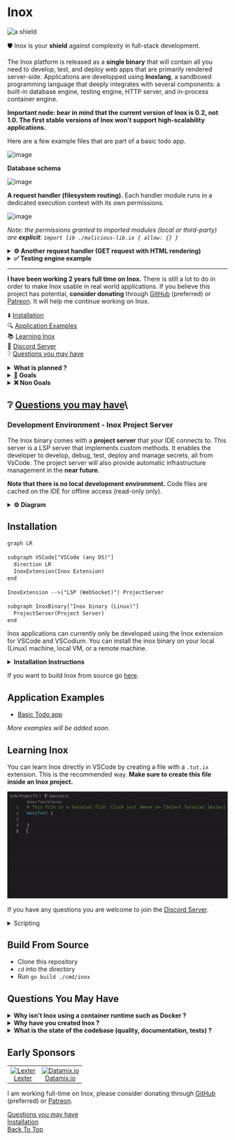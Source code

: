 # Inox

<img src="https://avatars.githubusercontent.com/u/122291844?s=200&v=4" alt="a shield"></img>

🛡️ Inox is your **shield** against complexity in full-stack development.

The Inox platform is released as a **single binary** that will contain all you need to develop, test, and deploy web apps that are primarily rendered server-side. Applications are developped using **Inoxlang**, a sandboxed programming language that 
deeply integrates with several components: a built-in database engine, testing engine, HTTP server, and in-process container engine.

**Important node: bear in mind that the current version of Inox is 0.2, not 1.0. The first stable versions of Inox won't support high-scalability applications.**

Here are a few example files that are part of a basic todo app.

![image](https://github.com/inoxlang/inox/assets/113632189/f6aed69d-ff30-428e-ba5b-042f72ac329e)

**Database schema**

![image](https://github.com/inoxlang/inox/assets/113632189/5f07deb5-56ec-42e7-a550-bdc4e613336d)

**A request handler (filesystem routing).** Each handler module runs in a dedicated execution context with its own permissions.

![image](https://github.com/inoxlang/inox/assets/113632189/6e632f71-8a01-4cde-b5d7-239a52942e58)

_Note: the permissions granted to imported modules (local or third-party) are **explicit**: `ìmport lib ./malicious-lib.ix { allow: {} }`_

<details>

**<summary>⚙️ Another request handler (GET request with HTML rendering)</summary>**

![image](https://github.com/inoxlang/inox/assets/113632189/85772ae4-4025-4aef-94c8-15b624580285)
</details>

<details>

**<summary>✅ Testing engine example</summary>**

![image](https://github.com/inoxlang/inox/assets/113632189/c1445e7b-d272-4252-9def-6fa5284c996d)
</details>

---

**I have been working 2 years full time on Inox.**  There is still a lot to do in order to make Inox
usable in real world applications. If you believe this project has potential, **consider donating** through [GitHub](https://github.com/sponsors/GraphR00t) (preferred) or [Patreon](https://patreon.com/GraphR00t). It will help me continue working on Inox.

⬇️ [Installation](#installation)\
🔍 [Application Examples](#application-examples)\
📚 [Learning Inox](#learning-inox)\
👥 [Discord Server](https://discord.gg/53YGx8GzgE)\
❔ [Questions you may have](#questions-you-may-have)

<details>

**<summary>What is planned ?</summary>**

- Automated database backups in S3-compatible storage
- Log persistence in S3 (note that Inox has builtins for [structured logging](./docs/builtins.md#structured-logging)).
- Support automated deployments on popular cloud providers
- Storage of secrets in key management services (e.g. GCP KMS, AWS KMS). [Secrets](./docs/language-reference/secrets.md) are special Inox values that 
cannot be printed, logged or serialized.
- Develop a standard library
- Integrate a subset of Git (using https://github.com/go-git/go-billy and https://code.visualstudio.com/api/extension-guides/scm-provider)
- Support no-downtime upgrades
- **WebAssembly support** using https://github.com/tetratelabs/wazero
- Finish the transaction system and support persisting most data-structure types with accepable performance
- Team access control for Inox projects
- Improve execution performance and memory usage 
- Finalize the implementation of [structs](./docs/language-reference/transient-types.md#structs) and implement a [Low Level VM](https://github.com/inoxlang/inox/issues/32).
- Allow developers to define custom `builtins` written in Go (note: building inox is just `go build ./cmd/inox`)
- And more !

</details>


<details>

**<summary>🎯 Goals</summary>**

- Zero boilerplate
- Dead simple configuration
- Super stable (_once version 1.0 is reached_)
- Secure by default
- Low maintenance
- A programming language as simple as possible
- (Not in the near future) Support 100k+ requests per second (combined request throughput of several nodes).

</details>

<details>

**<summary>❌ Non Goals </summary>**

- Be a suitable solution for 100% of real-world web projects
- Support any database for storing domain data (`users`, ...)
  (however WebAssembly support is planned and will at least enable the use of SQLite and DuckDB).
- Be super fast
- Be very highly scalable (Multi-node support is planned though)

</details>

❔ [Questions you may have](#questions-you-may-have)\
---

### Development Environment - Inox Project Server

The Inox binary comes with a **project server** that your IDE connects to. This server is a LSP server that implements custom methods. It enables the developer to develop, debug, test, deploy and manage secrets, all from VsCode. The project server will also provide automatic infrastructure management in the **near future**.

__Note that there is no local development environment.__ Code files are cached on the IDE for offline access (read-only only).

<details>

**<summary>⚙️ Diagram</summary>**

```mermaid
graph TB
subgraph VSCode
  VSCodeVFS(Virtual Filesystem)
  Editor
  Editor --> |persists edited files in| VSCodeVFS
  DebugAdapter
end
Editor(Editor) --> |standard LSP methods| ProjectServer
VSCodeVFS --> |"custom methods (LSP)"| ProjImage
DebugAdapter(Debug Adapter) -->|"Debug Adapter Protocol (LSP wrapped)"| Runtime(Inox Runtime)
subgraph ProjectServer[Project Server]
  Runtime
  ProjImage(Project Image)
end
ProjectServer -->|manages| Infrastructure(Infrastructure)
ProjectServer -->|gets/sets| Secrets(Secrets)
```

</details>


## Installation

```mermaid
graph LR

subgraph VSCode["VSCode (any OS)"]
  direction LR
  InoxExtension(Inox Extension)
end

InoxExtension -->|"LSP (WebSocket)"| ProjectServer

subgraph InoxBinary["Inox binary (Linux)"]
  ProjectServer(Project Server)
end
```

Inox applications can currently only be developed using the Inox extension for VSCode and VSCodium.
You can install the inox binary on your local (Linux) machine, local VM, or a remote machine.

<details>

**<summary>Installation Instructions</summary>**

- Download the latest release
  ```
  wget -N https://github.com/inoxlang/inox/releases/latest/download/inox-linux-amd64.tar.gz && tar -xvf inox-linux-amd64.tar.gz
  ```

- Install `inox` to `/usr/local/bin`
  ```
  sudo install ./inox -o root -m 0755 /usr/local/bin/inox
  ```

- Delete the files that are no longer needed
  ```
  rm ./inox inox-linux-amd64.tar.gz
  ```

<!-- - __\[recommended\]__ add the [inoxd daemon](./docs/inox-daemon.md) (systemd service) to automatically start the project server.
  If you have installed `inox` on your **local machine** or a local VM, you can execute the following command to add **inoxd**:
  ```
  sudo inox add-service # don't run this on a REMOTE machine
  ```
  _If you execute this command inside a VM, don't forget to forward the port 8305 to allow VSCode to connect to the project server._ -->

- __Add Inox support to your IDE__
  - [VSCode & VSCodium](https://marketplace.visualstudio.com/items?itemName=graphr00t.inox) : LSP, debug, colorization, snippets, formatting.\
    **⚠️ Once the extension is installed make sure to read the Requirements and Usage sections in the extension's details.**

- __\[optional\]__ install command completions for the current user
  ```
  inox install-completions
  ```

</details>

If you want to build Inox from source go [here](#build-from-source).

## Application Examples

- [Basic Todo app](./examples/apps/basic-todo/README.md)

_More examples will be added soon._

## Learning Inox

You can learn Inox directly in VSCode by creating a file with a `.tut.ix` extension. This is the recommended way.
**Make sure to create this file inside an Inox project.**

![tutorial-demo](https://github.com/inoxlang/inox-vscode/raw/master/assets/docs/tutorial-demo.gif)


If you have any questions you are welcome to join the [Discord Server](https://discord.gg/53YGx8GzgE).

<details>
<summary>Scripting</summary>

Inox can be used for scripting & provides a shell. The development of the
language in those domains is not very active because Inox primarily focuses on
Web Application Development.

To learn scripting go [here](./docs/scripting-basics.md). View
[Shell Basics](./docs/shell-basics.md) to learn how to use Inox interactively.

</details>

## Build From Source

- Clone this repository
- `cd` into the directory
- Run `go build ./cmd/inox`


## Questions You May Have


<details>

**<summary>Why isn't Inox using a container runtime such as Docker ?</summary>**

Because the long term goal of Inox is to be a **simple**, single-binary and **super stable** platform for applications written in Inoxlang
and using libraries compiled to WASM.\
Each application or service will ultimately run in a separate process:
- filesystem isolation is achieved by using virtual filesystems (meta filesystem)
- process-level access control will be achieved using [Landlock](https://landlock.io/)
- fine-grained module-level access control is already achieved by Inox's permission system
- process-level resource allocation and limitation will be implemented using cgroups
- module-level resource allocation and limitation is performed by Inox's limit system

</details>

<details>


**<summary>Why have you created Inox ?</summary>**

Before reading the answser please make sure to read the **Goals & Non Goals sections**.

I like creating programming languages. At the beginning Inox was not even about full stack development.
It quickly evolved towards this use case because I am tired of accidental complexity in full stack development. I particularly hate having to 
glue and import components that are just needed 99% of the time. I don't like spending hours configuring stuff, a bit of 
configuration is fine though. Local development environments are also a pain to setup sometimes. (There is no true [local dev environment](#development-environment---inox-project-server) when developping Inox projects).

Inox being an opinionated **high-level** programming language / high level platform it obviously has pros and cons.
Also when using a new programming language you don't have access to a rich ecosystem. But I just don't care: I want to 
known how far this project can go.

</details>


<details>

**<summary>What is the state of the codebase (quality, documentation, tests) ?</summary>**

As of now, certain parts of the codebase are not optimally written, lack sufficient comments and documentation, and do not have robust test coverage. The first version (0.1) being now released, I will dedicate 20-30% of my working time to improving the overall quality, documentation, and test coverage of the codebase.

</details>


## Early Sponsors

<table>
  <tr>
   <td align="center"><a href="https://github.com/Lexterl33t"><img src="https://avatars.githubusercontent.com/u/44911576?v=4&s=120" width="120" alt="Lexter"/><br />Lexter</a></td>
   <td align="center"><a href="https://github.com/datamixio"><img src="https://avatars.githubusercontent.com/u/8696011?v=4&s=120"
   width="120" alt="Datamix.io"/><br />Datamix.io</a></td>
  </tr>
</table>

I am working full-time on Inox, please consider donating through [GitHub](https://github.com/sponsors/GraphR00t) (preferred) or [Patreon](https://patreon.com/GraphR00t).

[Questions you may have](./QUESTIONS.md)\
[Installation](#installation)\
[Back To Top](#inox)
